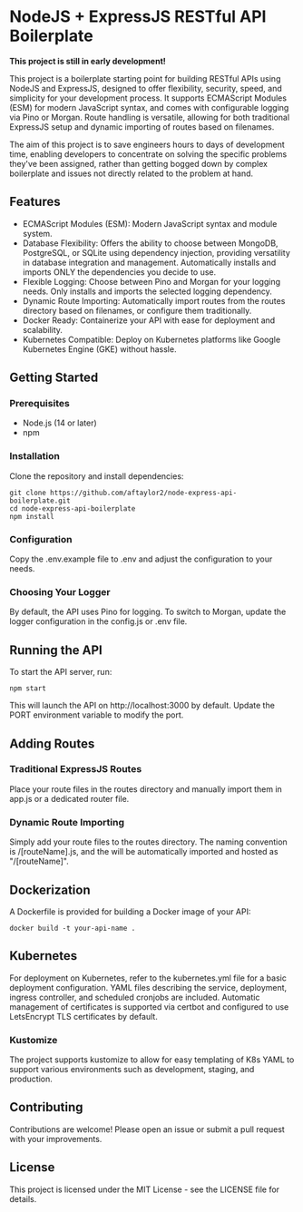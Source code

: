 # NodeJS + ExpressJS RESTful API Boilerplate

**This project is still in early development!**

This project is a boilerplate starting point for building RESTful APIs using NodeJS and ExpressJS, designed to offer flexibility, security, speed, and simplicity for your development process. It supports ECMAScript Modules (ESM) for modern JavaScript syntax, and comes with configurable logging via Pino or Morgan. Route handling is versatile, allowing for both traditional ExpressJS setup and dynamic importing of routes based on filenames.

The aim of this project is to save engineers hours to days of development time, enabling developers to concentrate on solving the specific problems they've been assigned, rather than getting bogged down by complex boilerplate and issues not directly related to the problem at hand. 

## Features

- ECMAScript Modules (ESM): Modern JavaScript syntax and module system.
- Database Flexibility: Offers the ability to choose between MongoDB, PostgreSQL, or SQLite using dependency injection, providing versatility in database integration and management. Automatically installs and imports ONLY the dependencies you decide to use.
- Flexible Logging: Choose between Pino and Morgan for your logging needs. Only installs and imports the selected logging dependency.
- Dynamic Route Importing: Automatically import routes from the routes directory based on filenames, or configure them traditionally.
- Docker Ready: Containerize your API with ease for deployment and scalability.
- Kubernetes Compatible: Deploy on Kubernetes platforms like Google Kubernetes Engine (GKE) without hassle.

## Getting Started

### Prerequisites

- Node.js (14 or later)
- npm

### Installation

Clone the repository and install dependencies:

```shell
git clone https://github.com/aftaylor2/node-express-api-boilerplate.git
cd node-express-api-boilerplate
npm install
```

### Configuration

Copy the .env.example file to .env and adjust the configuration to your needs.

### Choosing Your Logger

By default, the API uses Pino for logging. To switch to Morgan, update the logger configuration in the config.js or .env file.

## Running the API

To start the API server, run:

```shell
npm start
```

This will launch the API on http://localhost:3000 by default. Update the PORT environment variable to modify the port.

## Adding Routes

### Traditional ExpressJS Routes

Place your route files in the routes directory and manually import them in app.js or a dedicated router file.

### Dynamic Route Importing

Simply add your route files to the routes directory. The naming convention is /[routeName].js, and the will be automatically imported and hosted as "/[routeName]".

## Dockerization

A Dockerfile is provided for building a Docker image of your API:

```shell
docker build -t your-api-name .
```

## Kubernetes

For deployment on Kubernetes, refer to the kubernetes.yml file for a basic deployment configuration. YAML files describing the service, deployment, ingress controller, and scheduled cronjobs are included. Automatic management of certificates is supported via
certbot and configured to use LetsEncrypt TLS certificates by default. 

### Kustomize

The project supports kustomize to allow for easy templating of K8s YAML to support various environments such as development,
staging, and production.

## Contributing

Contributions are welcome! Please open an issue or submit a pull request with your improvements.

## License

This project is licensed under the MIT License - see the LICENSE file for details.